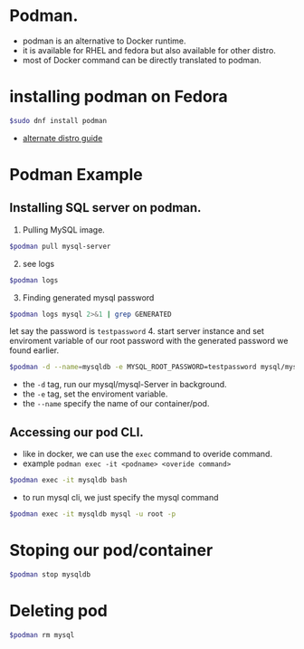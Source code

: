# Podman.
- podman is an alternative to Docker runtime.
- it is available for RHEL and fedora but also available for other distro.
- most of Docker command can be directly translated to podman.

# installing podman on Fedora
```bash
$sudo dnf install podman
```
- [alternate distro guide](https://podman.io/getting-started/installation)

# Podman Example
## Installing SQL server on podman.
1. Pulling MySQL image.
```bash
$podman pull mysql-server
```
2. see logs
```bash
$podman logs
```
3. Finding generated mysql password
```bash
$podman logs mysql 2>&1 | grep GENERATED
```
let say the password is `testpassword`
4. start server instance and set enviroment variable of our root password with the generated password we found earlier. 
```bash
$podman -d --name=mysqldb -e MYSQL_ROOT_PASSWORD=testpassword mysql/mysql-Server
```
- the `-d` tag, run our mysql/mysql-Server in background.
- the `-e` tag, set the enviroment variable.
- the `--name` specify the name of our container/pod.
## Accessing our pod CLI.
- like in docker, we can use the `exec` command to overide command.
- example `podman exec -it <podname> <overide command>`
```bash
$podman exec -it mysqldb bash
```
- to run mysql cli, we just specify the mysql command
```bash
$podman exec -it mysqldb mysql -u root -p
```

# Stoping our pod/container
```bash
$podman stop mysqldb
```

# Deleting pod
```bash
$podman rm mysql
```